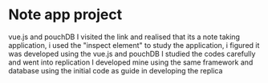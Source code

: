 # Note app project
vue.js and pouchDB
I visited the link and realised that its a note taking application, i used the "inspect element" to study the application, i figured it was developed using the vue.js and pouchDB
I studied the codes carefully and went into replication
I developed mine using the same framework and database using the initial code as guide in developing the replica
